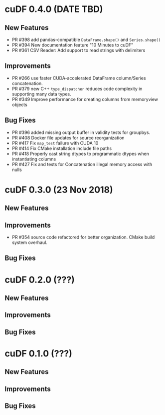 # cuDF 0.4.0 (DATE TBD)

## New Features

- PR #398 add pandas-compatible `DataFrame.shape()` and `Series.shape()`
- PR #394 New documentation feature "10 Minutes to cuDF"
- PR #361 CSV Reader: Add support to read strings with delimiters

## Improvements

 - PR #266 use faster CUDA-accelerated DataFrame column/Series concatenation.
 - PR #379 new C++ `type_dispatcher` reduces code complexity in supporting many data types.
 - PR #349 Improve performance for creating columns from memoryview objects
 
 
## Bug Fixes

 - PR #396 added missing output buffer in validity tests for groupbys.
 - PR #408 Docker file updates for source reorganization
 - PR #417 Fix `map_test` failure with CUDA 10
 - PR #414 Fix CMake installation include file paths
 - PR #418 Properly cast string dtypes to programmatic dtypes when instantiating columns
 - PR #427 Fix and tests for Concatenation illegal memory access with nulls
 

# cuDF 0.3.0 (23 Nov 2018)

## New Features

## Improvements

 - PR #354 source code refactored for better organization. CMake build system overhaul.

## Bug Fixes

# cuDF 0.2.0 (???)

## New Features

## Improvements

## Bug Fixes

# cuDF 0.1.0 (???)

## New Features

## Improvements

## Bug Fixes
